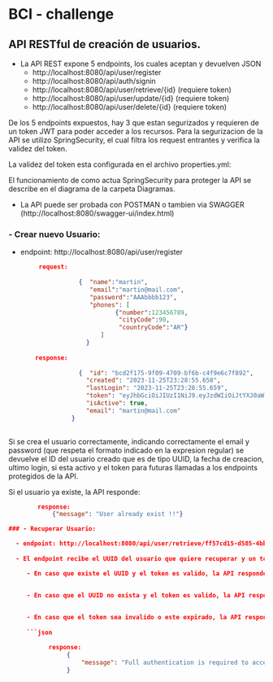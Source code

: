 # BCI - challenge
## API RESTful de creación de usuarios.

- La API REST expone 5 endpoints, los cuales aceptan y devuelven JSON
  - http://localhost:8080/api/user/register
  - http://localhost:8080/api/auth/signin 
  - http://localhost:8080/api/user/retrieve/{id} (requiere token)
  - http://localhost:8080/api/user/update/{id} (requiere token)
  - http://localhost:8080/api/user/delete/{id} (requiere token)
    
De los 5 endpoints expuestos, hay 3 que estan segurizados y requieren de un token JWT para poder acceder a los recursos.
Para la segurizacion de la API se utilizo SpringSecurity, el cual filtra los request entrantes y verifica la validez del token.

La validez del token esta configurada en el archivo properties.yml:


El funcionamiento de como actua SpringSecurity para proteger la API se describe en el diagrama de la carpeta Diagramas.


- La API puede ser probada con POSTMAN o tambien via SWAGGER (http://localhost:8080/swagger-ui/index.html)
  
### - Crear nuevo Usuario:

  - endpoint: http://localhost:8080/api/user/register

    ```json
         request:
        
                    {  "name":"martin",
                       "email":"martin@mail.com",
                       "password":"AAAbbbb123",
                       "phones": [
                              {"number":123456789,
                               "cityCode":90,
                               "countryCode":"AR"}
                          ]
                      }
        
        response:
        
                    {  "id": "bcd2f175-9f09-4709-bf6b-c4f9e6c7f892",
                      "created": "2023-11-25T23:28:55.658",
                      "lastLogin": "2023-11-25T23:28:55.659",
                      "token": "eyJhbGciOiJIUzI1NiJ9.eyJzdWIiOiJtYXJ0aW4yQG1haWwuY2wiLCJpYXQiOjE3MDA5NjU3MzYsImV4cCI6MTcwMDk2NTc5Nn0.9Aobr76pZt7o49wh_xxKtudgAPQtms5QNDAqXz9v82I",
                      "isActive": true,
                      "email": "martin@mail.com"
                  }
      

Si se crea el usuario correctamente, indicando correctamente el email y password (que respeta el formato indicado en la expresion regular) se devuelve el ID del usuario creado que es de tipo UUID, la fecha de creacion, ultimo login, si esta activo y el token para futuras llamadas a los endpoints protegidos de la API.

Si el usuario ya existe, la API responde:


```json
        response:
            {"message": "User already exist !!"}

### - Recuperar Usuario:

  - endpoint: http://localhost:8080/api/user/retrieve/ff57cd15-d585-4bb5-adef-c66136b0d579
 
  - El endpoint recibe el UUID del usuario que quiere recuperar y un token

     - En caso que existe el UUID y el token es valido, la API responde:


     - En caso que el UUID no exista y el token es valido, la API responde:
   

     - En caso que el token sea invalido o este expirado, la API responde:
       
     ```json

           response:
                {
                    "message": "Full authentication is required to access this resource. Please check token validity and try again!!"
                }
